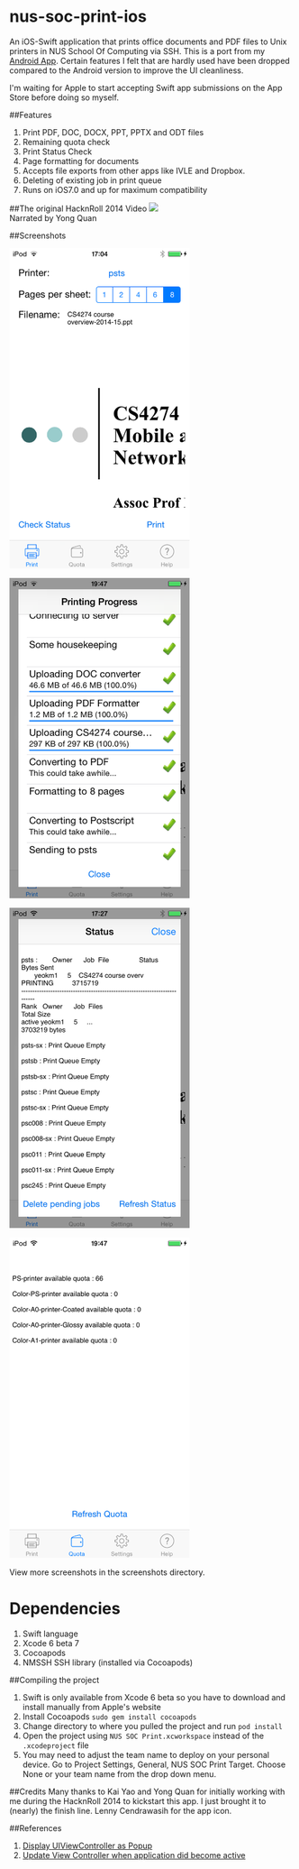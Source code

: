 nus-soc-print-ios
=================

An iOS-Swift application that prints office documents and PDF files to Unix printers in NUS School Of Computing via SSH. This is a port from my [Android App](https://github.com/yeokm1/nus-soc-print/). Certain features I felt that are hardly used have been dropped compared to the Android version to improve the UI cleanliness. 

I'm waiting for Apple to start accepting Swift app submissions on the App Store before doing so myself.

##Features
1. Print PDF, DOC, DOCX, PPT, PPTX and ODT files
2. Remaining quota check
3. Print Status Check
4. Page formatting for documents
5. Accepts file exports from other apps like IVLE and Dropbox.
6. Deleting of existing job in print queue
7. Runs on iOS7.0 and up for maximum compatibility

##The original HacknRoll 2014 Video
[![](http://img.youtube.com/vi/PRGcK7gzbnM/0.jpg)](http://www.youtube.com/watch?v=PRGcK7gzbnM)
<br>Narrated by Yong Quan


##Screenshots

<a href="url"><img src="screenshots/4-inch/main.png" align="centre" height="568" width="320" ></a>
<p></p>
<a href="url"><img src="screenshots/4-inch/printing.png" align="centre" height="568" width="320" ></a>
<p></p>
<a href="url"><img src="screenshots/4-inch/status.png" align="centre" height="568" width="320" ></a>
<p></p>
<a href="url"><img src="screenshots/4-inch/quota.png" align="centre" height="568" width="320" ></a>
<p></p>

View more screenshots in the screenshots directory.

Dependencies
=====
1. Swift language
2. Xcode 6 beta 7
3. Cocoapods
4. NMSSH SSH library (installed via Cocoapods)

##Compiling the project
1. Swift is only available from Xcode 6 beta so you have to download and install manually from Apple's website
2. Install Cocoapods `sudo gem install cocoapods`
3. Change directory to where you pulled the project and run `pod install`
4. Open the project using `NUS SOC Print.xcworkspace` instead of the `.xcodeproject` file
5. You may need to adjust the team name to deploy on your personal device. Go to Project Settings, General, NUS SOC Print Target. Choose None or your team name from the drop down menu.

##Credits
Many thanks to Kai Yao and Yong Quan for initially working with me during the HacknRoll 2014 to kickstart this app. I just brought it to (nearly) the finish line. Lenny Cendrawasih for the app icon.

##References
1. [Display UIViewController as Popup](http://stackoverflow.com/questions/16230700/display-uiviewcontroller-as-popup-in-iphone)
2. [Update View Controller when application did become active](http://stackoverflow.com/questions/10359186/how-to-tell-the-active-view-controller-when-applicationdidbecomeactive-is-called)
